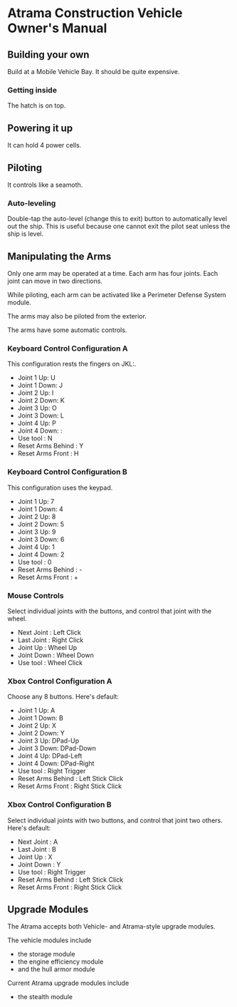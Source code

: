# Atrama Construction Vehicle Owner's Manual

## Building your own
Build at a Mobile Vehicle Bay. It should be quite expensive.

### Getting inside
The hatch is on top.

## Powering it up
It can hold 4 power cells.

## Piloting 
It controls like a seamoth.

### Auto-leveling
Double-tap the auto-level (change this to exit) button to automatically level out the ship. This is useful because one cannot exit the pilot seat unless the ship is level.

## Manipulating the Arms
Only one arm may be operated at a time. Each arm has four joints. Each joint can move in two directions.

While piloting, each arm can be activated like a Perimeter Defense System module.

The arms may also be piloted from the exterior.

The arms have some automatic controls.

### Keyboard Control Configuration A
This configuration rests the fingers on JKL:.

- Joint 1 Up:   U
- Joint 1 Down: J
- Joint 2 Up:   I
- Joint 2 Down: K
- Joint 3 Up:   O
- Joint 3 Down: L
- Joint 4 Up:   P
- Joint 4 Down: :
- Use tool    : N
- Reset Arms Behind : Y
- Reset Arms Front  : H

### Keyboard Control Configuration B
This configuration uses the keypad.

- Joint 1 Up:   7
- Joint 1 Down: 4
- Joint 2 Up:   8
- Joint 2 Down: 5
- Joint 3 Up:   9
- Joint 3 Down: 6
- Joint 4 Up:   1
- Joint 4 Down: 2
- Use tool    : 0
- Reset Arms Behind : -
- Reset Arms Front  : +

### Mouse Controls
Select individual joints with the buttons, and control that joint with the wheel.

- Next Joint : Left Click
- Last Joint : Right Click
- Joint Up   : Wheel Up    
- Joint Down : Wheel Down  
- Use tool   : Wheel Click

### Xbox Control Configuration A
Choose any 8 buttons. Here's default:

- Joint 1 Up:   A
- Joint 1 Down: B
- Joint 2 Up:   X
- Joint 2 Down: Y
- Joint 3 Up:   DPad-Up
- Joint 3 Down: DPad-Down
- Joint 4 Up:   DPad-Left
- Joint 4 Down: DPad-Right
- Use tool    : Right Trigger
- Reset Arms Behind : Left Stick Click
- Reset Arms Front  : Right Stick Click

### Xbox Control Configuration B
Select individual joints with two buttons, and control that joint two others. Here's default:

- Next Joint : A
- Last Joint : B
- Joint Up   : X
- Joint Down : Y
- Use tool    : Right Trigger
- Reset Arms Behind : Left Stick Click
- Reset Arms Front  : Right Stick Click

## Upgrade Modules 
The Atrama accepts both Vehicle- and Atrama-style upgrade modules.

The vehicle modules include
- the storage module
- the engine efficiency module
- and the hull armor module

Current Atrama upgrade modules include
- the stealth module

